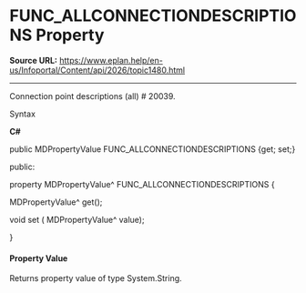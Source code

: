 # FUNC_ALLCONNECTIONDESCRIPTIONS Property

**Source URL:** https://www.eplan.help/en-us/Infoportal/Content/api/2026/topic1480.html

---

Connection point descriptions (all) # 20039.

Syntax

**C#**



public MDPropertyValue FUNC_ALLCONNECTIONDESCRIPTIONS {get; set;}

public:

property MDPropertyValue^ FUNC_ALLCONNECTIONDESCRIPTIONS {

   MDPropertyValue^ get();

   void set (    MDPropertyValue^ value);

}


#### Property Value

Returns property value of type System.String.
